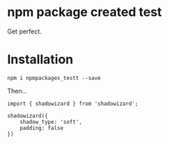 # npm package created test

Get perfect.

# Installation
`npm i npmpackages_testt --save`

Then...


```
import { shadowizard } from 'shadowizard';

shadowizard({
    shadow_type: 'soft',
    padding: false
})

```